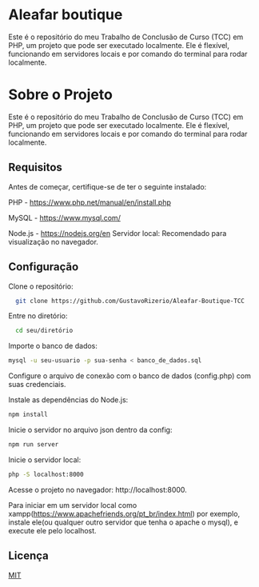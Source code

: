 
# Aleafar boutique

Este é o repositório do meu Trabalho de Conclusão de Curso (TCC) em PHP, um projeto que pode ser executado localmente. Ele é flexível, funcionando em servidores locais e por comando do terminal para rodar localmente.

# Sobre o Projeto

Este é o repositório do meu Trabalho de Conclusão de Curso (TCC) em PHP, um projeto que pode ser executado localmente. Ele é flexível, funcionando em servidores locais e por comando do terminal para rodar localmente.

## Requisitos

Antes de começar, certifique-se de ter o seguinte instalado:

PHP - https://www.php.net/manual/en/install.php

MySQL - https://www.mysql.com/

Node.js - https://nodejs.org/en
Servidor local: Recomendado para visualização no navegador.
## Configuração

Clone o repositório:

```bash
  git clone https://github.com/GustavoRizerio/Aleafar-Boutique-TCC
```
Entre no diretório:

```bash
  cd seu/diretório

```
Importe o banco de dados:

```bash
mysql -u seu-usuario -p sua-senha < banco_de_dados.sql
```

Configure o arquivo de conexão com o banco de dados (config.php) com suas credenciais.

Instale as dependências do Node.js:
```bash
npm install

```
Inicie o servidor no arquivo json dentro da config:
```bash
npm run server
```

Inicie o servidor local:

```bash
php -S localhost:8000
```
Acesse o projeto no navegador: http://localhost:8000.

Para iniciar em um servidor local como xampp(https://www.apachefriends.org/pt_br/index.html) por exemplo, instale ele(ou qualquer outro servidor que tenha o apache o mysql), e execute ele pelo localhost.
    
## Licença

[MIT](https://choosealicense.com/licenses/mit/)

